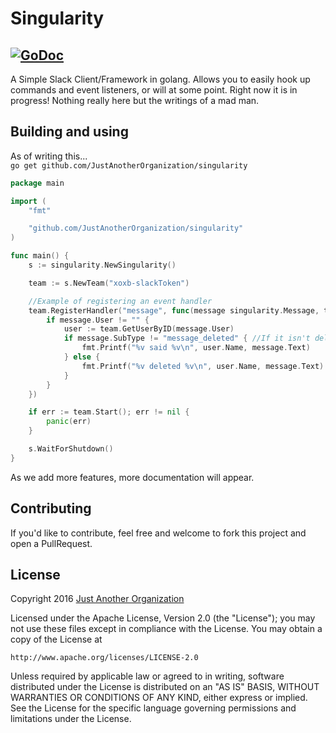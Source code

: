# Singularity
[![GoDoc](https://godoc.org/github.com/JustAnotherOrganization/singularity?status.png)](https://godoc.org/github.com/JustAnotherOrganization/singularity)    
---
A Simple Slack Client/Framework in golang. Allows you to easily hook up commands and event listeners, or will at some point. Right now it is in progress! Nothing really here but the writings of a mad man.

## Building and using   
As of writing this...   
`go get github.com/JustAnotherOrganization/singularity`   
``` Go
package main

import (
	"fmt"

	"github.com/JustAnotherOrganization/singularity"
)

func main() {
	s := singularity.NewSingularity()

	team := s.NewTeam("xoxb-slackToken")

	//Example of registering an event handler
	team.RegisterHandler("message", func(message singularity.Message, team *singularity.SlackInstance) {
		if message.User != "" {
			user := team.GetUserByID(message.User)
			if message.SubType != "message_deleted" { //If it isn't deleted.
				fmt.Printf("%v said %v\n", user.Name, message.Text)
			} else {
				fmt.Printf("%v deleted %v\n", user.Name, message.Text)
			}
		}
	})

	if err := team.Start(); err != nil {
		panic(err)
	}

	s.WaitForShutdown()
}
```

As we add more features, more documentation will appear.

## Contributing  
If you'd like to contribute, feel free and welcome to fork this project and open a PullRequest. 

## License   

Copyright 2016 [Just Another Organization](https://github.com/JustAnotherOrganization)

Licensed under the Apache License, Version 2.0 (the "License");
you may not use these files except in compliance with the License.
You may obtain a copy of the License at

    http://www.apache.org/licenses/LICENSE-2.0

Unless required by applicable law or agreed to in writing, software
distributed under the License is distributed on an "AS IS" BASIS,
WITHOUT WARRANTIES OR CONDITIONS OF ANY KIND, either express or implied.
See the License for the specific language governing permissions and
limitations under the License.
